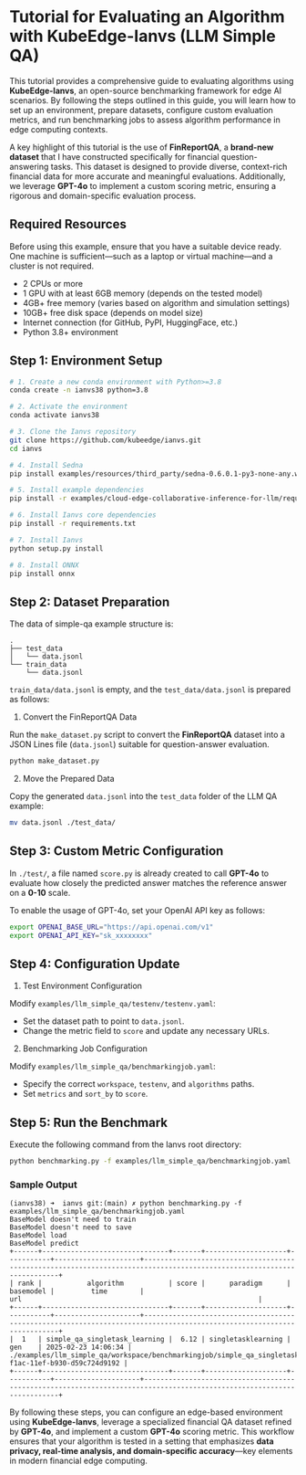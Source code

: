 # Tutorial for Evaluating an Algorithm with KubeEdge-Ianvs (LLM Simple QA)
This tutorial provides a comprehensive guide to evaluating algorithms using **KubeEdge-Ianvs**, an open-source benchmarking framework for edge AI scenarios. By following the steps outlined in this guide, you will learn how to set up an environment, prepare datasets, configure custom evaluation metrics, and run benchmarking jobs to assess algorithm performance in edge computing contexts.

A key highlight of this tutorial is the use of **FinReportQA**, a **brand-new dataset** that I have constructed specifically for financial question-answering tasks. This dataset is designed to provide diverse, context-rich financial data for more accurate and meaningful evaluations. Additionally, we leverage **GPT-4o** to implement a custom scoring metric, ensuring a rigorous and domain-specific evaluation process.

## Required Resources

Before using this example, ensure that you have a suitable device ready. One machine is sufficient—such as a laptop or virtual machine—and a cluster is not required.

- 2 CPUs or more
- 1 GPU with at least 6GB memory (depends on the tested model)  
- 4GB+ free memory (varies based on algorithm and simulation settings)  
- 10GB+ free disk space (depends on model size)  
- Internet connection (for GitHub, PyPI, HuggingFace, etc.)  
- Python 3.8+ environment

## Step 1: Environment Setup

```bash
# 1. Create a new conda environment with Python>=3.8
conda create -n ianvs38 python=3.8

# 2. Activate the environment
conda activate ianvs38

# 3. Clone the Ianvs repository
git clone https://github.com/kubeedge/ianvs.git
cd ianvs

# 4. Install Sedna
pip install examples/resources/third_party/sedna-0.6.0.1-py3-none-any.whl

# 5. Install example dependencies
pip install -r examples/cloud-edge-collaborative-inference-for-llm/requirements.txt

# 6. Install Ianvs core dependencies
pip install -r requirements.txt

# 7. Install Ianvs
python setup.py install

# 8. Install ONNX
pip install onnx
```

## Step 2: Dataset Preparation

The data of simple-qa example structure is:

```
.
├── test_data
│   └── data.jsonl
└── train_data
    └── data.jsonl
```

`train_data/data.jsonl` is empty, and the `test_data/data.jsonl` is prepared as follows:

1. Convert the FinReportQA Data

Run the `make_dataset.py` script to convert the **FinReportQA** dataset into a JSON Lines file (`data.jsonl`) suitable for question-answer evaluation.

```bash
python make_dataset.py
```

2. Move the Prepared Data

Copy the generated `data.jsonl` into the `test_data` folder of the LLM QA example:

```bash
mv data.jsonl ./test_data/
```

## Step 3: Custom Metric Configuration
In `./test/`, a file named `score.py` is already created to call **GPT-4o** to evaluate how closely the predicted answer matches the reference answer on a **0-10** scale.

To enable the usage of GPT-4o, set your OpenAI API key as follows:

```bash
export OPENAI_BASE_URL="https://api.openai.com/v1"
export OPENAI_API_KEY="sk_xxxxxxxx"
```

## Step 4: Configuration Update

1. Test Environment Configuration

Modify `examples/llm_simple_qa/testenv/testenv.yaml`:

- Set the dataset path to point to `data.jsonl`.
- Change the metric field to `score` and update any necessary URLs.

2. Benchmarking Job Configuration

Modify `examples/llm_simple_qa/benchmarkingjob.yaml`:

- Specify the correct `workspace`, `testenv`, and `algorithms` paths.
- Set `metrics` and `sort_by` to `score`.

## Step 5: Run the Benchmark

Execute the following command from the Ianvs root directory:

```bash
python benchmarking.py -f examples/llm_simple_qa/benchmarkingjob.yaml
```

### Sample Output

```
(ianvs38) ➜  ianvs git:(main) ✗ python benchmarking.py -f examples/llm_simple_qa/benchmarkingjob.yaml
BaseModel doesn't need to train
BaseModel doesn't need to save
BaseModel load
BaseModel predict
+------+-------------------------------+-------+--------------------+-----------+---------------------+-----------------------------------------------------------------------------------------------------------------------+
| rank |           algorithm           | score |      paradigm      | basemodel |         time        |                                                          url                                                          |
+------+-------------------------------+-------+--------------------+-----------+---------------------+-----------------------------------------------------------------------------------------------------------------------+
|  1   | simple_qa_singletask_learning |  6.12 | singletasklearning |    gen    | 2025-02-23 14:06:34 | ./examples/llm_simple_qa/workspace/benchmarkingjob/simple_qa_singletask_learning/3a65ad0a-f1ac-11ef-b930-d59c724d9192 |
+------+-------------------------------+-------+--------------------+-----------+---------------------+-----------------------------------------------------------------------------------------------------------------------+
```

By following these steps, you can configure an edge-based environment using **KubeEdge-Ianvs**, leverage a specialized financial QA dataset refined by **GPT-4o**, and implement a custom **GPT-4o** scoring metric. This workflow ensures that your algorithm is tested in a setting that emphasizes **data privacy, real-time analysis, and domain-specific accuracy**—key elements in modern financial edge computing.
